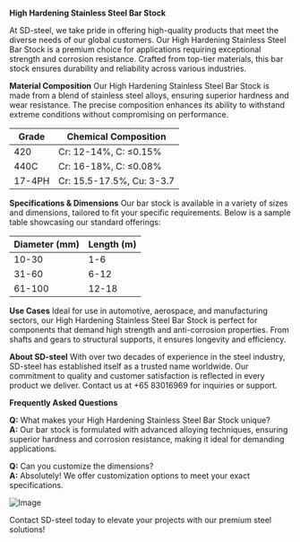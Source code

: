 **High Hardening Stainless Steel Bar Stock**

At SD-steel, we take pride in offering high-quality products that meet the diverse needs of our global customers. Our High Hardening Stainless Steel Bar Stock is a premium choice for applications requiring exceptional strength and corrosion resistance. Crafted from top-tier materials, this bar stock ensures durability and reliability across various industries.

**Material Composition**
Our High Hardening Stainless Steel Bar Stock is made from a blend of stainless steel alloys, ensuring superior hardness and wear resistance. The precise composition enhances its ability to withstand extreme conditions without compromising on performance.

| **Grade** | **Chemical Composition** |
|-----------|--------------------------|
| 420       | Cr: 12-14%, C: ≤0.15%     |
| 440C      | Cr: 16-18%, C: ≤0.08%     |
| 17-4PH    | Cr: 15.5-17.5%, Cu: 3-3.7 |

**Specifications & Dimensions**
Our bar stock is available in a variety of sizes and dimensions, tailored to fit your specific requirements. Below is a sample table showcasing our standard offerings:

| **Diameter (mm)** | **Length (m)** |
|--------------------|----------------|
| 10-30             | 1-6            |
| 31-60             | 6-12           |
| 61-100            | 12-18          |

**Use Cases**
Ideal for use in automotive, aerospace, and manufacturing sectors, our High Hardening Stainless Steel Bar Stock is perfect for components that demand high strength and anti-corrosion properties. From shafts and gears to structural supports, it ensures longevity and efficiency.

**About SD-steel**
With over two decades of experience in the steel industry, SD-steel has established itself as a trusted name worldwide. Our commitment to quality and customer satisfaction is reflected in every product we deliver. Contact us at +65 83016969 for inquiries or support.

**Frequently Asked Questions**

**Q:** What makes your High Hardening Stainless Steel Bar Stock unique?  
**A:** Our bar stock is formulated with advanced alloying techniques, ensuring superior hardness and corrosion resistance, making it ideal for demanding applications.

**Q:** Can you customize the dimensions?  
**A:** Absolutely! We offer customization options to meet your exact specifications.

![Image](https://github.com/user-attachments/assets/2567258e-e124-4816-932d-1809bd27ef0b)

Contact SD-steel today to elevate your projects with our premium steel solutions!